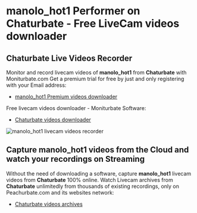 # manolo_hot1 Performer on Chaturbate - Free LiveCam videos downloader

## Chaturbate Live Videos Recorder

Monitor and record livecam videos of **manolo_hot1** from **Chaturbate** with Moniturbate.com
Get a premium trial for free by just and only registering with your Email address:
* [manolo_hot1 Premium videos downloader](https://moniturbate.com/request-demo-licence-key.html)

Free livecam videos downloader - Moniturbate Software:
* [Chaturbate videos downloader](https://moniturbate.com/moniturbate-download-software.html)

![manolo_hot1 livecam videos recorder](https://peachurnet.com/templates/moniturbate-software.png)


## Capture manolo_hot1 videos from the Cloud and watch your recordings on Streaming

Without the need of downloading a software, capture **manolo_hot1** livecam videos from **Chaturbate** 100% online.
Watch Livecam archives from **Chaturbate** unlimitedly from thousands of existing recordings, only on Peachurbate.com and its websites network:
* [Chaturbate videos archives](https://peachurnet.com/)